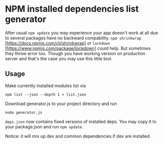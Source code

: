 NPM installed dependencies list generator
=========================

After usual `npm update` you may experience your app doesn't work at all due to several packages have no backward compability.
`npm shrinkwrap` [https://docs.npmjs.com/cli/shrinkwrap] or `lockdown` [https://www.npmjs.com/package/lockdown] could help.
But sometimes they throw error too. 
Though you have working version on production server and that's the case you may use this little tool.

Usage
-----

Make currently installed modules list via
```
npm list --json --depth 1 > list.json
```

Download generator.js to your project directory and run

```
node generator.js
```

`deps.json` now contains fixed versions of installed deps. You may copy it to your package.json and run `npm update`.

Notice: it will mix up dev and common dependencies if dev are installed.
